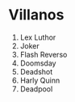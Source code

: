 
# Villanos

1. Lex Luthor
2. Joker
3. Flash Reverso
4. Doomsday
5. Deadshot
6. Harly Quinn
7. Deadpool
